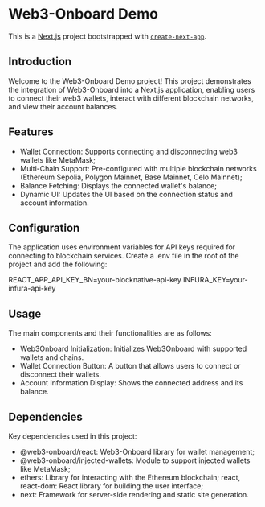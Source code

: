 # Web3-Onboard Demo

This is a [Next.js](https://nextjs.org/) project bootstrapped with [`create-next-app`](https://github.com/vercel/next.js/tree/canary/packages/create-next-app).

## Introduction

Welcome to the Web3-Onboard Demo project! This project demonstrates the integration of Web3-Onboard into a Next.js application, enabling users to connect their web3 wallets, interact with different blockchain networks, and view their account balances.

## Features

- Wallet Connection: Supports connecting and disconnecting web3 wallets like MetaMask;
- Multi-Chain Support: Pre-configured with multiple blockchain networks (Ethereum Sepolia, Polygon Mainnet, Base Mainnet, Celo Mainnet); 
- Balance Fetching: Displays the connected wallet's balance;
- Dynamic UI: Updates the UI based on the connection status and account information.

## Configuration

The application uses environment variables for API keys required for connecting to blockchain services. Create a .env file in the root of the project and add the following:

REACT_APP_API_KEY_BN=your-blocknative-api-key
INFURA_KEY=your-infura-api-key


## Usage

The main components and their functionalities are as follows:

- Web3Onboard Initialization: Initializes Web3Onboard with supported wallets and chains.
- Wallet Connection Button: A button that allows users to connect or disconnect their wallets.
- Account Information Display: Shows the connected address and its balance.

## Dependencies

Key dependencies used in this project:

- @web3-onboard/react: Web3-Onboard library for wallet management;
- @web3-onboard/injected-wallets: Module to support injected wallets like MetaMask;
- ethers: Library for interacting with the Ethereum blockchain; 
react, react-dom: React library for building the user interface;
- next: Framework for server-side rendering and static site generation.
